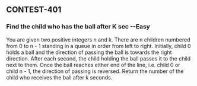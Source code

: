 ## CONTEST-401
### Find the child who has the ball after K sec --Easy

You are given two positive integers n and k. There are n children numbered from 0 to n - 1 standing in a queue in order from left to right.
Initially, child 0 holds a ball and the direction of passing the ball is towards the right direction. After each second, the child holding the ball passes it to the child next to them. Once the ball reaches either end of the line, i.e. child 0 or child n - 1, the direction of passing is reversed.
Return the number of the child who receives the ball after k seconds.
